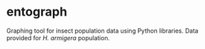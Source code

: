 # entograph
Graphing tool for insect population data using Python libraries. Data provided for _H. armigera_ population.
